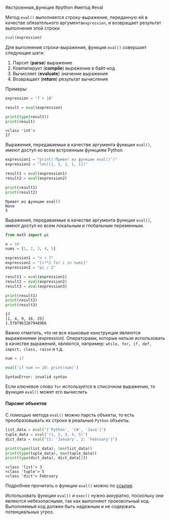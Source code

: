 #встроенная_функция #python #метод #eval

Метод `eval()` выполняется строку-выражение, переданную ей в качестве обязательного аргумента`expression`, и возвращает результат выполнения этой строки
```python
eval(expression)
```

Для выполнения строки-выражения, функция `eval()` совершает следующие шаги:
1. Парсит (**parse**) выражение
2. Компилирует (**compile**) выражение в байт-код
3. Вычисляет (**evaluate**) значение выражения
4. Возвращает (**return**) результат вычисления

Примеры:
```python
expression = '7 + 10'

result = eval(expression)

print(type(result))
print(result)
```
```
<class 'int'>
17
```
Выражения, передаваемые в качестве аргумента функции `eval()`, имеют доступ ко всем встроенным функциям Python
```python
expression1 = "print('Привет из функции eval()')"
expression2 = "len([1, 1, 1, 1, 1])"

result1 = eval(expression1)
result2 = eval(expression2)

print(result1)
print(result2)
```
```no-highlight
Привет из функции eval()
None
5
```
Выражения, передаваемые в качестве аргумента функции `eval()`, имеют доступ ко всем локальным и глобальным переменным.
```python
from math import pi

n = 10
nums = [1, 2, 3, 4, 5]

expression1 = "n + 7"
expression2 = "[i**2 for i in nums]"
expression3 = "pi / 2"

result1 = eval(expression1)
result2 = eval(expression2)
result3 = eval(expression3)

print(result1)
print(result2)
print(result3)
```
```
17
[1, 4, 9, 16, 25]
1.5707963267948966
```
Важно отметить, что не все языковые конструкции являются выражениями (expression). Операторами, которые нельзя использовать в качестве выражений, являются, например: `while, for, if, def, import, class, raise` и т.д.
```python
num = 17

eval('if num == 10: print(num)')
```
```
SyntaxError: invalid syntax
```
Если ключевое слово `for` используется в списочном выражении, то функция `eval()` может его вычислить
#### Парсинг объектов
С помощью метода `eval()` можно парсть объекты, то есть преобразовывать их строки в реальные `Python` объекты.
```python
list_data = eval("['Python', 'C#', 'Java']")
tuple_data = eval('(1, 2, 3, 4, 5)')
dict_data = eval("{1: 'January', 2: 'February'}")

print(type(list_data), len(list_data))
print(type(tuple_data), max(tuple_data))
print(type(dict_data), dict_data[2])
```
```
<class 'list'> 3
<class 'tuple'> 5
<class 'dict'> February
```

Подробнее прочитать о функции `eval()` можно по [ссылке](https://docs-python.ru/tutorial/vstroennye-funktsii-interpretatora-python/funktsija-eval/).

Использовать функции `eval()` и `exec()` нужно аккуратно, поскольку они являются небезопасными, так как выполняют произвольный код. Выполняемый код должен быть надежным и не содержать потенциальных угроз.